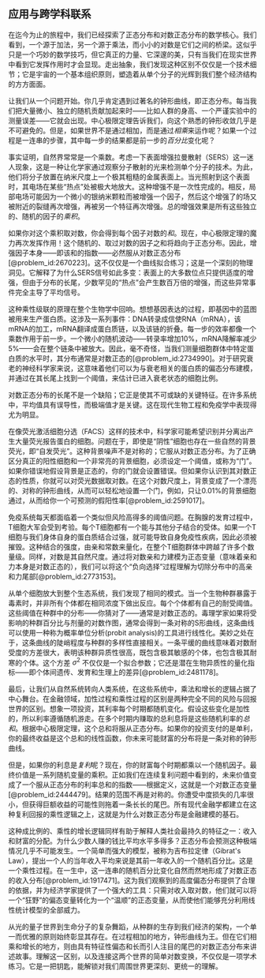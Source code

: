 ## 应用与跨学科联系

在迄今为止的旅程中，我们已经探索了正态分布和对数正态分布的数学核心。我们看到，一个源于加法，另一个源于乘法，而小小的对数是它们之间的桥梁。这似乎只是一个巧妙的数学技巧，但它真正的力量、它深邃的美，只有当我们在现实世界中看到它发挥作用时才会显现。走出抽象，我们发现这种区别不仅仅是一个技术细节；它是宇宙的一个基本组织原则，塑造着从单个分子的光辉到我们整个经济结构的方方面面。

让我们从一个问题开始。你几乎肯定遇到过著名的钟形曲线，即正态分布。每当我们把大量微小、独立的随机贡献加起来时——比如人群的身高、一个严谨实验中的测量误差——它就会出现。中心极限定理告诉我们，向这个熟悉的钟形收敛几乎是不可避免的。但是，如果世界不是通过相加，而是通过*相乘*来运作呢？如果一个过程是一连串的步骤，其中每一步的结果都是前一步的*百分比*变化呢？

事实证明，自然界常常是一个乘数。考虑一下表面增强拉曼散射（SERS）这一迷人现象，这是一种让化学家通过观察分子散射的光来检测单个分子的技术。为此，他们将分子放置在纳米尺度上一个极其粗糙的金属表面上。当光照射到这个表面时，其电场在某些“热点”处被极大地放大。这种增强不是一次性完成的。相反，局部电场可能因为一个微小的银纳米颗粒而被增强一个因子，然后这个增强了的场又被附近的裂缝再次增强，再被另一个特征再次增强。总的增强效果是所有这些独立的、随机的因子的*乘积*。

如果你对这个乘积取对数，你会得到每个因子对数的*和*。现在，中心极限定理的魔力再次发挥作用！这个随机的、取过对数的因子之和将趋向于正态分布。因此，增强因子本身——即该和的指数——必然服从对数正态分布[@problem_id:2670223]。这不仅仅是一个曲线拟合练习；这是一个深刻的物理洞见。它解释了为什么SERS信号如此多变：表面上的大多数位点只提供适度的增强，但由于分布的长尾，少数罕见的“热点”会产生数百万倍的增强，而这些异常事件完全主导了平均信号。

这种乘性级联的原理在整个生物学中回响。想想基因表达的过程，即基因中的蓝图被用来生产蛋白质。这涉及一系列事件：DNA转录成信使RNA（mRNA），该mRNA的加工，mRNA翻译成蛋白质链，以及该链的折叠。每一步的效率都像一个乘数作用于前一步。一个微小的随机波动——转录率增加10%，mRNA降解率减少5%——会在整个链条中被放大。因此，毫不奇怪，当我们测量细胞群体中特定蛋白质的水平时，其分布通常是对数正态的[@problem_id:2734990]。对于研究衰老的神经科学家来说，这意味着他们可以为与衰老相关的蛋白质的偏态分布建模，并通过在其长尾上找到一个阈值，来估计已进入衰老状态的细胞比例。

对数正态分布的长尾不是一个缺陷；它正是使其不可或缺的关键特征。在许多系统中，平均值具有误导性，而极端值才是关键。这在现代生物工程和免疫学中表现得尤为明显。

在像荧光激活细胞分选（FACS）这样的技术中，科学家可能希望识别并分离出产生大量荧光报告蛋白的细胞。问题在于，即使是“阴性”细胞也存在一些自然的背景荧光，即“自发荧光”。这种背景噪声不是对称的；它服从对数正态分布。为了正确区分真正的阳性细胞和一个非常亮的背景细胞，必须设定一个阈值，或称为“门”。如果你错误地假设背景是正态的，你的门就会设置错误。但如果你认识到其对数正态的性质，你就可以对荧光数据取对数。在这个对数尺度上，背景变成了一个漂亮的、对称的钟形曲线，从而可以轻松地设置一个门，例如，只让0.01%的背景细胞通过，从而给你一个可预测的假阳性率[@problem_id:2591017]。

免疫系统每天都面临着一个类似但风险高得多的阈值问题。在胸腺的发育过程中，T细胞大军会受到考验。每个T细胞都有一个能与其他分子结合的受体。如果一个T细胞与我们身体自身的蛋白质结合过强，就可能导致自身免疫性疾病，因此必须被摧毁。这种结合的强度，由亲和常数来量化，在整个T细胞群体中跨越了许多个数量级。同样，对数是其自然尺度。通过将对数亲和力建模为正态变量（意味着亲和力本身是对数正态的），我们可以将这个“负向选择”过程理解为切除分布中的高亲和力尾部[@problem_id:2773153]。

从单个细胞放大到整个生态系统，我们发现了相同的模式。当一个生物种群暴露于毒素时，并非所有个体都在相同浓度下做出反应。每个个体都有自己的耐受阈值。这些阈值在种群中的分布——你猜对了——通常是对数正态的。毒理学家如果将受影响的种群百分比与剂量的对数作图，通常会得到一条对称的S形曲线，这条曲线可以使用一种称为概率单位分析(probit analysis)的工具进行线性化。美妙之处在于，这条曲线的陡峭程度与种群的多样性直接相关。一条平缓的曲线意味着对数耐受度的方差很大，表明该种群异质性很高，既包含极其敏感的个体，也包含极其耐寒的个体。这个方差 $\sigma^2$ 不仅仅是一个拟合参数；它还是潜在生物异质性的量化指标——即个体间遗传、发育和生理上的差异[@problem_id:2481178]。

最后，让我们从自然系统转向人类系统，在这些系统中，乘法和增长的逻辑占据了中心舞台。在金融领域，加性过程和乘性过程的区别是两种完全不同的风险与回报世界的区别。想象一项投资，其利率每个时期都随机变化。假设这些变化是加性的，所以利率遵循随机游走。在多个时期内赚取的总利息将是这些随机利率的*总和*。根据中心极限定理，这个总和将服从正态分布。如果你的投资支付的是单利，你的最终收益是这个总和的线性函数，你未来可能财富的分布将是一条对称的钟形曲线。

但是，如果你的利息是*复利*呢？现在，你的财富每个时期都乘以一个随机因子。最终价值是一系列随机变量的乘积。正如我们在连续复利问题中看到的，未来价值变成了一个服从正态分布的利率总和的指数——根据定义，这就是一个对数正态变量[@problem_id:2444479]。结果的范围不再是对称的。你遭受中度损失的几率很小，但获得巨额收益的可能性则拖着一条长长的尾巴。所有现代金融学都建立在这种复利回报的乘性逻辑之上，这就是为什么对数正态分布是金融建模的基石。

这种成比例的、乘性的增长逻辑同样有助于解释人类社会最持久的特征之一：收入和财富的分配。为什么少数人赚的钱比平均水平多得多？正态分布会预测这种极端情况几乎不可能发生。一个简单而强大的模型，被称为吉布拉定律（Gibrat's Law），提出一个人的当年收入平均来说是其前一年收入的一个随机百分比。这是一个乘性过程。在一生中，这一连串的随机百分比变化自然而然地形成了对数正态的收入分布[@problem_id:1917471]。这为我们观察到的高度偏态分布提供了合理的依据，并为经济学家提供了一个强大的工具：只需对收入取对数，他们就可以将一个“狂野”的偏态变量转化为一个“温顺”的正态变量，从而使他们能够充分利用线性统计模型的全部威力。

从光的量子世界到生命分子的复杂舞蹈，从种群的生存到我们经济的架构，一个单一而优雅的原则始终彰显其存在。在过程相加的地方，钟形曲线为王。但在它们相乘和增长的地方，则由具有特征性偏态和长而引人注目的尾巴的对数正态分布来讲述故事。理解这一区别，以及连接这两个世界的简单对数变换，不仅仅是一项学术练习。它是一把钥匙，能解锁对我们周围世界更深刻、更统一的理解。